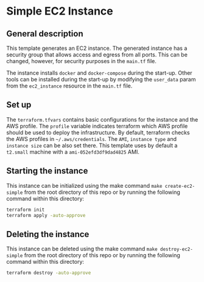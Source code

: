 # Simple EC2 Instance

## General description

This template generates an EC2 instance.
The generated instance has a security group that allows access and egress from all ports. This can be changed, however, for security purposes in the `main.tf` file.

The instance installs `docker` and `docker-compose` during the start-up. Other tools
can be installed during the start-up by modifying the `user_data` param from the `ec2_instance` resource in the `main.tf` file.

## Set up

The `terraform.tfvars` contains basic configurations for the instance and the AWS profile. The `profile` variable indicates terraform which AWS profile should be used to deploy the infrastructure. By default, terraform checks the AWS profiles in `~/.aws/credentials`.
The `AMI`, `instance type` and `instance size` can be also set there. This template uses by default a `t2.small` machine with a `ami-052efd3df9dad4825` AMI.

## Starting the instance

This instance can be initialized using the make command `make create-ec2-simple` from the root directory of this repo or by running the following command within this directory:

``` bash
terraform init
terraform apply -auto-approve
```

## Deleting the instance

This instance can be deleted using the make command `make destroy-ec2-simple` from the root directory of this repo or by running the following command within this directory:

``` bash
terraform destroy -auto-approve
```
